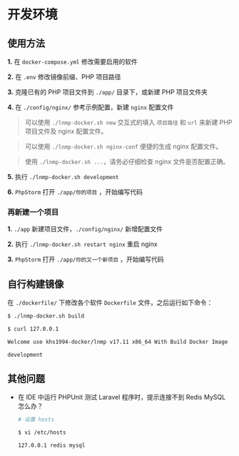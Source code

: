 # 开发环境

## 使用方法

**1.** 在 `docker-compose.yml` 修改需要启用的软件

**2.** 在 `.env` 修改镜像前缀、PHP 项目路径

**3.** 克隆已有的 PHP 项目文件到 `./app/` 目录下，或新建 PHP 项目文件夹

**4.** 在 `./config/nginx/` 参考示例配置，新建 `nginx` 配置文件

   >可以使用 `./lnmp-docker.sh new` 交互式的填入 `项目路径` 和 `url` 来新建 PHP 项目文件及 nginx 配置文件。


   >可以使用 `./lnmp-docker.sh nginx-conf` 便捷的生成 nginx 配置文件。

   >使用 `./lnmp-docker.sh ...`，请务必仔细检查 nginx 文件是否配置正确。

**5.** 执行 `./lnmp-docker.sh development`

**6.** `PhpStorm` 打开 `./app/你的项目` ，开始编写代码

### 再新建一个项目

**1.** `./app` 新建项目文件，`./config/nginx/` 新增配置文件

**2.** 执行 `./lnmp-docker.sh restart nginx` 重启 nginx

**3.** `PhpStorm` 打开 `./app/你的又一个新项目` ，开始编写代码

## 自行构建镜像

在 `./dockerfile/` 下修改各个软件 `Dockerfile` 文件，之后运行如下命令：

```bash
$ ./lnmp-docker.sh build

$ curl 127.0.0.1

Welcome use khs1994-docker/lnmp v17.11 x86_64 With Build Docker Image

development

```

## 其他问题

* 在 IDE 中运行 PHPUnit 测试 Laravel 程序时，提示连接不到 Redis MySQL 怎么办？

  ```bash
  # 设置 hosts

  $ vi /etc/hosts

  127.0.0.1 redis mysql
  ```

